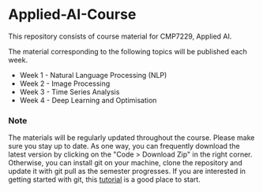 # Applied-AI-Course

This repository consists of course material for CMP7229, Applied AI. 

The material corresponding to the following topics will be published each week.
* Week 1 - Natural Language Processing (NLP)
* Week 2 - Image Processing
* Week 3 - Time Series Analysis
* Week 4 - Deep Learning and Optimisation

### Note
The materials will be regularly updated throughout the course. Please make sure you stay up to date. As one way, you can frequently download the latest version by clicking on the "Code > Download Zip" in the right corner. Otherwise, you can install git on your machine, clone the repository and update it with git pull as the semester progresses. If you are interested in getting started with git, this [tutorial](http://rogerdudler.github.io/git-guide/) is a good place to start. 
